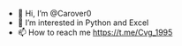 - 👋 Hi, I’m @Carover0
- 👀 I’m interested in Python and Excel
- 📫 How to reach me https://t.me/Cvg_1995


<!---
Carover0/Carover0 is a ✨ special ✨ repository because its `README.md` (this file) appears on your GitHub profile.
You can click the Preview link to take a look at your changes.
--->
